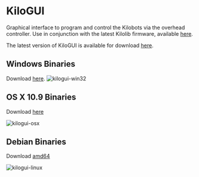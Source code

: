 # KiloGUI

Graphical interface to program and control the Kilobots via the overhead controller. Use in conjunction with the latest Kilolib firmware, available [here](https://github.com/acornejo/kilolib). 

The latest version of KiloGUI is available for download [here](https://github.com/acornejo/kilogui/releases).

## Windows Binaries
Download [here][kilogui-binarywin32].
![kilogui-win32](https://raw.github.com/acornejo/kilogui/docs/gui-win32.png "kilogui win32 screenshot")

## OS X 10.9 Binaries
Download [here][kilogui-binaryosx]

![kilogui-osx](https://raw.github.com/acornejo/kilogui/docs/gui-osx.png "kilogui osx screenshot")

## Debian Binaries

Download [amd64][kilogui-binarydeb64]

![kilogui-linux](https://raw.github.com/acornejo/kilogui/docs/gui-linux.png "kilogui Linux screenshot")

[kilogui-binarywin32]:https://github.com/acornejo/kilogui/releases/download/v0.1/kilogui-win32.zip
[kilogui-binaryosx]:https://github.com/acornejo/kilogui/releases/download/v0.1/kilogui-osx.dmg
[kilogui-binarydeb64]:https://github.com/acornejo/kilogui/releases/download/v0.1/kilogui_1.0-1_amd64.deb
